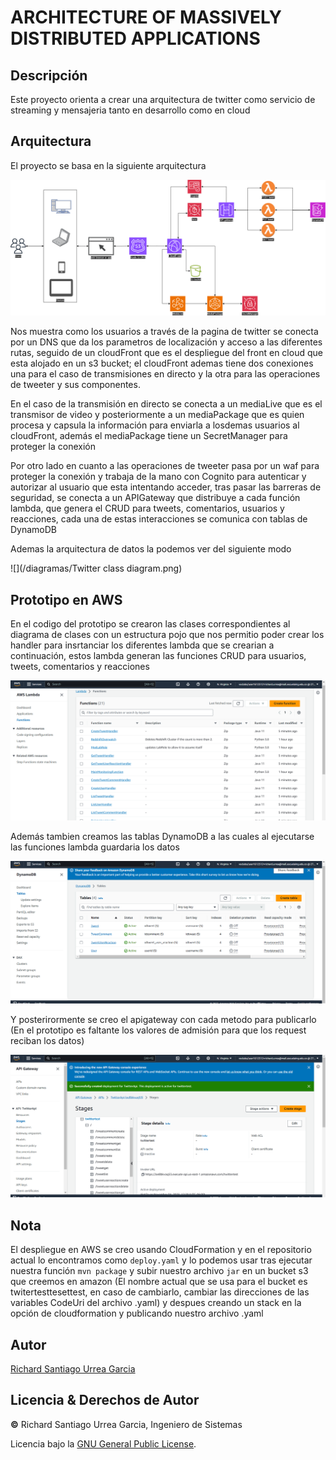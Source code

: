 # ARCHITECTURE OF MASSIVELY DISTRIBUTED APPLICATIONS

## Descripción

Este proyecto orienta a crear una arquitectura de twitter como servicio de streaming y mensajeria tanto en desarrollo como en cloud

## Arquitectura

El proyecto se basa en la siguiente arquitectura 

![](/diagramas/arquitectura.png)

Nos muestra como los usuarios a través de la pagina de twitter se conecta por un DNS que da los parametros de localización y acceso a las diferentes rutas, seguido de un cloudFront que es el despliegue del front en cloud que esta alojado en un s3 bucket; el cloudFront ademas tiene dos conexiones una para el caso de transmisiones en directo y la otra para las operaciones de tweeter y sus componentes.

En el caso de la transmisión en directo se conecta a un mediaLive que es el transmisor de video y posteriormente a un mediaPackage que es quien procesa y capsula la información para enviarla a losdemas usuarios al cloudFront, además el mediaPackage tiene un SecretManager para proteger la conexión

Por otro lado en cuanto a las operaciones de tweeter pasa por un waf para proteger la conexión y trabaja de la mano con Cognito para autenticar y autorizar al usuario que esta intentando acceder, tras pasar las barreras de seguridad,  se conecta a un APIGateway que distribuye a cada función lambda, que genera el CRUD para tweets, comentarios, usuarios y reacciones, cada una de estas interacciones se comunica con tablas de DynamoDB

Ademas la arquitectura de datos la podemos ver del siguiente modo

![](/diagramas/Twitter class diagram.png)


## Prototipo en AWS

En el codigo del prototipo se crearon las clases correspondientes al diagrama de clases con un estructura pojo que nos permitio poder crear los handler para insrtanciar los diferentes lambda que se crearian a continuación, estos lambda generan las funciones CRUD para usuarios, tweets, comentarios y reacciones

![](/img/Capture10.png)

Además tambien creamos las tablas DynamoDB a las cuales al ejecutarse las funciones lambda guardaria los datos

![](/img/Capture11.png)

Y posterirormente se creo el apigateway con cada metodo para publicarlo (En el prototipo es faltante los valores de admisión para que los request reciban los datos)

![](/img/Capture9.png)


## Nota

El despliegue en AWS se creo usando CloudFormation y en el repositorio actual lo encontramos como ```deploy.yaml``` y lo podemos usar tras ejecutar nuestra función ```mvn package``` y subir nuestro archivo ```jar``` en un bucket s3 que creemos en amazon (El nombre actual que se usa para el bucket es twitertesttesettest, en caso de cambiarlo, cambiar las direcciones de las variables CodeUri del archivo .yaml) y despues creando un stack en la opción de cloudformation y publicando nuestro archivo .yaml

## Autor
[Richard Santiago Urrea Garcia](https://github.com/RichardUG)
## Licencia & Derechos de Autor
**©** Richard Santiago Urrea Garcia, Ingeniero de Sistemas

Licencia bajo la [GNU General Public License](https://github.com/RichardUG/AYGO-Intro-virtualizacion-y-programacion-distribuida/blob/main/LICENSE).